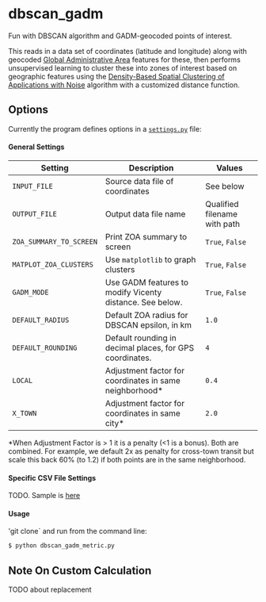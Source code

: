 # dbscan_gadm
Fun with DBSCAN algorithm and GADM-geocoded points of interest.

This reads in a data set of coordinates (latitude and longitude) along with 
geocoded [Global Administrative Area](http://www.gadm.org/) features
for these, then performs unsupervised learning to cluster these into 
zones of interest based on geographic features using the 
[Density-Based Spatial Clustering of Applications with Noise](https://en.wikipedia.org/wiki/DBSCAN) 
algorithm with a customized distance function.

## Options
Currently the program defines options in a [`settings.py`](https://github.com/JimHaughwout/gadm_scan/blob/master/settings.py) file:

#### General Settings
Setting | Description | Values
----------------|-------------|-------
`INPUT_FILE` | Source data file of coordinates | See below
`OUTPUT_FILE` | Output data file name | Qualified filename with path
`ZOA_SUMMARY_TO_SCREEN` | Print ZOA summary to screen | `True`, `False`
`MATPLOT_ZOA_CLUSTERS` | Use `matplotlib` to graph clusters | `True`, `False`
`GADM_MODE` | Use GADM features to modify Vicenty distance. See below. | `True`, `False`
`DEFAULT_RADIUS` | Default ZOA radius for DBSCAN epsilon, in km | `1.0`
`DEFAULT_ROUNDING` | Default rounding in decimal places, for GPS coordinates. | `4`
`LOCAL` | Adjustment factor for coordinates in same  neighborhood* | `0.4`
`X_TOWN` | Adjustment factor for coordinates in same city* | `2.0`

*When Adjustment Factor is > 1 it is a penalty (<1 is a bonus). Both are combined.
For example, we default 2x as penalty for cross-town transit but scale this back
60% (to 1.2) if both points are in the same neighborhood.

#### Specific CSV File Settings
TODO. Sample is [here](https://github.com/JimHaughwout/gadm_scan/blob/master/data/points_of_interest.csv) 

#### Usage
'git clone` and run from the command line:
```sh
$ python dbscan_gadm_metric.py
```

## Note On Custom Calculation
TODO about replacement
